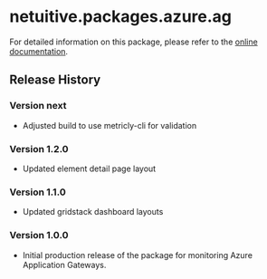 # netuitive.packages.azure.ag

For detailed information on this package, please refer to the [online documentation](https://help.netuitive.com/Content/Integrations/microsoft_azure.htm).

## Release History

### Version next

* Adjusted build to use metricly-cli for validation

### Version 1.2.0

* Updated element detail page layout

### Version 1.1.0

* Updated gridstack dashboard layouts

### Version 1.0.0

* Initial production release of the package for monitoring Azure Application Gateways.
